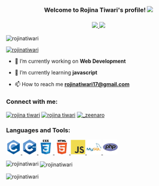 <h3 align="center">
  Welcome to  Rojina Tiwari's profile!
  <img src="https://media.giphy.com/media/hvRJCLFzcasrR4ia7z/giphy.gif" width="28">
</h3> 
<h3 align="center">
<a href="https://rojinatiwari.github.io/"><img src="https://readme-typing-svg.herokuapp.com/?color=black&size=21&center=true&vCenter=true&width=440&height=45&lines=A+passionate+developer+from+Nepal.;Consistency+for+me+is+everything.">
 <img src="https://media.giphy.com/media/hvRJCLFzcasrR4ia7z/giphy.gif" width="28">
  </a>
  </h3> 
  
<p align="left"> <img src="https://komarev.com/ghpvc/?username=rojinatiwari&label=Profile%20views&color=0e75b6&style=flat" alt="rojinatiwari" /> </p>

<p align="left"> <a href="https://github.com/ryo-ma/github-profile-trophy"><img src="https://github-profile-trophy.vercel.app/?username=rojinatiwari" alt="rojinatiwari" /></a> </p>

- 🔭 I’m currently working on **Web Development**

- 🌱 I’m currently learning **javascript**

- 📫 How to reach me **rojinatiwari17@gmail.com**

<h3 align="left">Connect with me:</h3>
<p align="left">
<a href="https://linkedin.com/in/rojina tiwari" target="blank"><img align="center" src="https://raw.githubusercontent.com/rahuldkjain/github-profile-readme-generator/master/src/images/icons/Social/linked-in-alt.svg" alt="rojina tiwari" height="30" width="40" /></a>
<a href="https://fb.com/rojina tiwari" target="blank"><img align="center" src="https://raw.githubusercontent.com/rahuldkjain/github-profile-readme-generator/master/src/images/icons/Social/facebook.svg" alt="rojina tiwari" height="30" width="40" /></a>
<a href="https://instagram.com/_zeenaro" target="blank"><img align="center" src="https://raw.githubusercontent.com/rahuldkjain/github-profile-readme-generator/master/src/images/icons/Social/instagram.svg" alt="_zeenaro" height="30" width="40" /></a>
</p>

<h3 align="left">Languages and Tools:</h3>
<p align="left"> <a href="https://www.cprogramming.com/" target="_blank" rel="noreferrer"> <img src="https://raw.githubusercontent.com/devicons/devicon/master/icons/c/c-original.svg" alt="c" width="40" height="40"/> </a> <a href="https://www.w3schools.com/cpp/" target="_blank" rel="noreferrer"> <img src="https://raw.githubusercontent.com/devicons/devicon/master/icons/cplusplus/cplusplus-original.svg" alt="cplusplus" width="40" height="40"/> </a> <a href="https://www.w3schools.com/css/" target="_blank" rel="noreferrer"> <img src="https://raw.githubusercontent.com/devicons/devicon/master/icons/css3/css3-original-wordmark.svg" alt="css3" width="40" height="40"/> </a> <a href="https://www.w3.org/html/" target="_blank" rel="noreferrer"> <img src="https://raw.githubusercontent.com/devicons/devicon/master/icons/html5/html5-original-wordmark.svg" alt="html5" width="40" height="40"/> </a> <a href="https://developer.mozilla.org/en-US/docs/Web/JavaScript" target="_blank" rel="noreferrer"> <img src="https://raw.githubusercontent.com/devicons/devicon/master/icons/javascript/javascript-original.svg" alt="javascript" width="40" height="40"/> </a> <a href="https://www.mysql.com/" target="_blank" rel="noreferrer"> <img src="https://raw.githubusercontent.com/devicons/devicon/master/icons/mysql/mysql-original-wordmark.svg" alt="mysql" width="40" height="40"/> </a> <a href="https://www.php.net" target="_blank" rel="noreferrer"> <img src="https://raw.githubusercontent.com/devicons/devicon/master/icons/php/php-original.svg" alt="php" width="40" height="40"/> </a> </p>

<p><img align="left" src="https://github-readme-stats.vercel.app/api/top-langs?username=rojinatiwari&show_icons=true&locale=en&layout=compact" alt="rojinatiwari" /></p>

<p>&nbsp;<img align="center" src="https://github-readme-stats.vercel.app/api?username=rojinatiwari&show_icons=true&locale=en" alt="rojinatiwari" /></p>

<p><img align="center" src="https://github-readme-streak-stats.herokuapp.com/?user=rojinatiwari&" alt="rojinatiwari" /></p>
